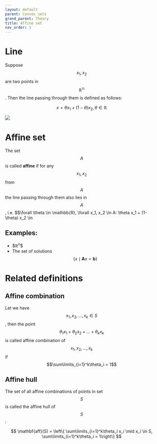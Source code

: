 ```yaml
---
layout: default
parent: Convex sets
grand_parent: Theory
title: Affine set
nav_order: 1
---
```


# Line
Suppose $$x_1, x_2 $$ are two points in $$\mathbb{R^n}$$. Then the line passing through them is defined as follows:

$$
x = \theta x_1 + (1 - \theta)x_2, \theta \in \mathbb{R}
$$

![](../line.svg)

# Affine set
The set $$A$$ is called **affine** if for any $$x_1, x_2$$ from $$A$$ the line passing through them also lies in $$A$$, i.e. $$\forall \theta \in \mathbb{R}, \forall x_1, x_2 \in A: \theta x_1 + (1- \theta) x_2 \in

## Examples: 
* \$$\mathbb{R}^n$$
* The set of solutions $$ \left\{ x \mid \mathbf{A}x = \mathbf{b}\right\} $$

# Related definitions
## Affine combination
Let we have $$x_1, x_2, \ldots, x_k \in S$$, then the point $$\theta_1 x_1 + \theta_2 x_2 + \ldots + \theta_k x_k$$ is called affine combination of $$x_1, x_2, \ldots, x_k$$ if $$\sum\limits_{i=1}^k\theta_i = 1$$

## Affine hull
The set of all affine combinations of points in set $$S$$ is called the affine hull of $$S$$:

$$
\mathbf{aff}(S) = \left\{ \sum\limits_{i=1}^k\theta_i x_i \mid x_i \in S, \sum\limits_{i=1}^k\theta_i = 1\right\}
$$